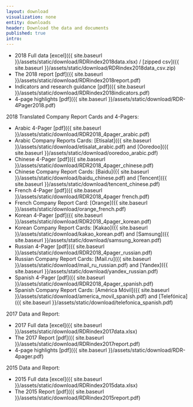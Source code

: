 ```yaml
---
layout: download
visualization: none
entity: downloads
header: Download the data and documents
published: true
intro:
---
```


 - 2018 Full data [excel]({{ site.baseurl }}/assets/static/download/RDRindex2018data.xlsx) / [zipped csv]({{ site.baseurl }}/assets/static/download/RDRindex2018data_csv.zip) 
 - The 2018 report [pdf]({{ site.baseurl }}/assets/static/download/RDRindex2018report.pdf)
 - Indicators and research guidance [pdf]({{ site.baseurl }}/assets/static/download/RDRindex2018indicators.pdf)
 - 4-page highlights [pdf]({{ site.baseurl }}/assets/static/download/RDR-4Pager2018.pdf)

2018 Translated Company Report Cards and 4-Pagers:

 - Arabic 4-Pager [pdf]({{ site.baseurl }}/assets/static/download/RDR2018_4pager_arabic.pdf)
 - Arabic Company Reports Cards: [Etisalat]({{ site.baseurl }}/assets/static/download/etisalat_arabic.pdf) and [Ooredoo]({{ site.baseurl }}/assets/static/download/ooredoo_arabic.pdf)
 - Chinese 4-Pager [pdf]({{ site.baseurl }}/assets/static/download/RDR2018_4pager_chinese.pdf)
 - Chinese Company Report Cards: [Baidu]({{ site.baseurl }}/assets/static/download/baidu_chinese.pdf) and [Tencent]({{ site.baseurl }}/assets/static/download/tencent_chinese.pdf)
 - French 4-Pager [pdf]({{ site.baseurl }}/assets/static/download/RDR2018_4pager french.pdf)
 - French Company Report Card: [Orange]({{ site.baseurl }}/assets/static/download/orange_french.pdf)
 - Korean 4-Pager  [pdf]({{ site.baseurl }}/assets/static/download/RDR2018_4pager_korean.pdf)
 - Korean Company Report Cards: [Kakao]({{ site.baseurl }}/assets/static/download/kakao_korean.pdf) and [Samsung]({{ site.baseurl }}/assets/static/download/samsung_korean.pdf)
 - Russian 4-Pager [pdf]({{ site.baseurl }}/assets/static/download/RDR2018_4pager_russian.pdf)
 - Russian Company Report Cards: [Mail.ru]({{ site.baseurl }}/assets/static/download/mail_ru_russian.pdf) and [Yandex]({{ site.baseurl }}/assets/static/download/yandex_russian.pdf)
 - Spanish 4-Pager [pdf]({{ site.baseurl }}/assets/static/download/RDR2018_4pager_spanish.pdf)
 - Spanish Company Report Cards: [América Móvil]({{ site.baseurl }}/assets/static/download/america_movil_spanish.pdf) and [Telefónica]({{ site.baseurl }}/assets/static/download/telefonica_spanish.pdf)

2017 Data and Report:

 - 2017 Full data [excel]({{ site.baseurl }}/assets/static/download/RDRindex2017data.xlsx)
 - The 2017 Report [pdf]({{ site.baseurl }}/assets/static/download/RDRindex2017report.pdf)
 - 4-page highlights [pdf]({{ site.baseurl }}/assets/static/download/RDR-4pager.pdf)

 2015 Data and Report:

 - 2015 Full data [excel]({{ site.baseurl }}/assets/static/download/RDRindex2015data.xlsx)
 - The 2015 Report [pdf]({{ site.baseurl }}/assets/static/download/RDRindex2015report.pdf)

